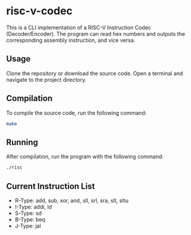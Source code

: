 # risc-v-codec
This is a CLI implementation of a RISC-V Instruction Codec (Decoder/Encoder). The program can read hex numbers and outputs the corresponding assembly instruction, and vice versa.

## Usage
Clone the repository or download the source code.
Open a terminal and navigate to the project directory.

## Compilation
To compile the source code, run the following command:
```bash
make
```

## Running
After compilation, run the program with the following command:
```bash
./risc
```
## Current Instruction List
- R-Type: add, sub, xor, and, sll, srl, sra, slt, sltu
- I-Type: addi, ld
- S-Type: sd
- B-Type: beq
- J-Type: jal


